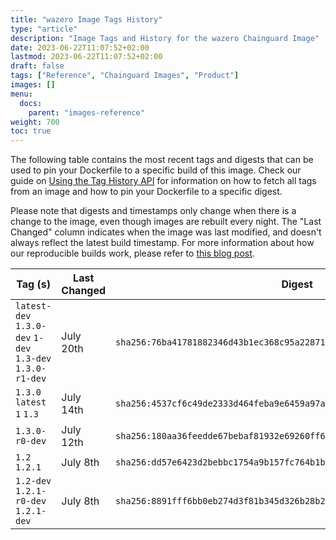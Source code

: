 ```yaml
---
title: "wazero Image Tags History"
type: "article"
description: "Image Tags and History for the wazero Chainguard Image"
date: 2023-06-22T11:07:52+02:00
lastmod: 2023-06-22T11:07:52+02:00
draft: false
tags: ["Reference", "Chainguard Images", "Product"]
images: []
menu:
  docs:
    parent: "images-reference"
weight: 700
toc: true
---
```


The following table contains the most recent tags and digests that can be used to pin your Dockerfile to a specific build of this image. Check our guide on [Using the Tag History API](/chainguard/chainguard-images/using-the-tag-history-api/) for information on how to fetch all tags from an image and how to pin your Dockerfile to a specific digest.

Please note that digests and timestamps only change when there is a change to the image, even though images are rebuilt every night. The "Last Changed" column indicates when the image was last modified, and doesn't always reflect the latest build timestamp. For more information about how our reproducible builds work, please refer to [this blog post](https://www.chainguard.dev/unchained/reproducing-chainguards-reproducible-image-builds).

| Tag (s)                                                    | Last Changed | Digest                                                                    |
|------------------------------------------------------------|--------------|---------------------------------------------------------------------------|
|  `latest-dev` `1.3.0-dev` `1-dev` `1.3-dev` `1.3.0-r1-dev` | July 20th    | `sha256:76ba41781882346d43b1ec368c95a2287151329753e798ea41f4db60680ecf49` |
|  `1.3.0` `latest` `1` `1.3`                                | July 14th    | `sha256:4537cf6c49de2333d464feba9e6459a97a513296de7392d05f491def9155b828` |
|  `1.3.0-r0-dev`                                            | July 12th    | `sha256:180aa36feedde67bebaf81932e69260ff63575f26b3d6f3fe933cc3e36fdd600` |
|  `1.2` `1.2.1`                                             | July 8th     | `sha256:dd57e6423d2bebbc1754a9b157fc764b1b8ca6c748839fa9e73094aaea6f10ca` |
|  `1.2-dev` `1.2.1-r0-dev` `1.2.1-dev`                      | July 8th     | `sha256:8891fff6bb0eb274d3f81b345d326b28b21a251edf1fdb81bc47c29c390071ae` |

